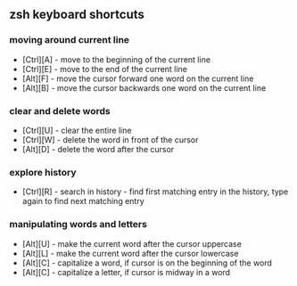 
## zsh keyboard shortcuts

### moving around current line
- [Ctrl][A] - move to the beginning of the current line
- [Ctrl][E] - move to the end of the current line
- [Alt][F]  - move the cursor forward one word on the current line
- [Alt][B]  - move the cursor backwards one word on the current line

### clear and delete words
- [Ctrl][U] - clear the entire line
- [Ctrl][W] - delete the word in front of the cursor
- [Alt][D]  - delete the word after the cursor


### explore history
- [Ctrl][R] - search in history - find first matching entry in the history, type again to find next matching entry

### manipulating words and letters
- [Alt][U]  - make the current word after the cursor uppercase
- [Alt][L]  - make the current word after the cursor lowercase
- [Alt][C]  - capitalize a word, if cursor is on the beginning of the word
- [Alt][C]  - capitalize a letter, if cursor is midway in a word

